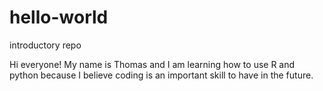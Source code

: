 # hello-world
introductory repo

Hi everyone!
My name is Thomas and I am learning how to use R and python because I believe coding is an important skill to have in the future.

